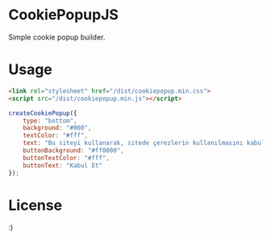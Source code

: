 # CookiePopupJS

Simple cookie popup builder.

# Usage

````html
<link rel="stylesheet" href="/dist/cookiepopup.min.css">
<script src="/dist/cookiepopup.min.js"></script>
````

````javascript
createCookiePopup({
    type: "bottom",
    background: "#000",
    textColor: "#fff",
    text: "Bu siteyi kullanarak, sitede çerezlerin kullanılmasını kabul etmiş olursunuz. Çerezleri sadece trafiği analiz etmek için kullanırız.",
    buttonBackground: "#ff0000",
    buttonTextColor: "#fff",
    buttonText: "Kabul Et"
});
````

# License
:)
